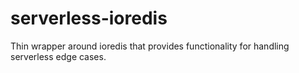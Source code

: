# serverless-ioredis

Thin wrapper around ioredis that provides functionality for handling serverless edge cases.
